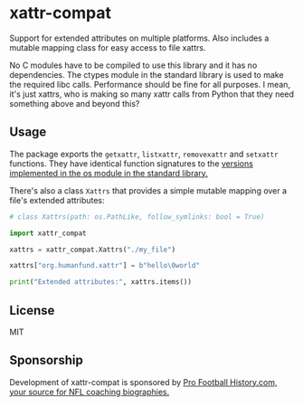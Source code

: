# xattr-compat

Support for extended attributes on multiple platforms. Also includes a mutable mapping class for easy access to file xattrs.

No C modules have to be compiled to use this library and it has no dependencies. The ctypes module in the standard library is used to make the required libc calls. Performance should be fine for all purposes. I mean, it's just xattrs, who is making so many xattr calls from Python that they need something above and beyond this?

## Usage

The package exports the `getxattr`, `listxattr`, `removexattr` and `setxattr` functions. They have identical function signatures to the [versions implemented in the os module in the standard library.](https://docs.python.org/3/library/os.html#linux-extended-attributes)

There's also a class `Xattrs` that provides a simple mutable mapping over a file's extended attributes:

```python
# class Xattrs(path: os.PathLike, follow_symlinks: bool = True)

import xattr_compat

xattrs = xattr_compat.Xattrs("./my_file")

xattrs["org.humanfund.xattr"] = b"hello\0world"

print("Extended attributes:", xattrs.items())
```

## License

MIT

## Sponsorship

Development of xattr-compat is sponsored by [Pro Football History.com, your source for NFL coaching biographies.](https://pro-football-history.com)
